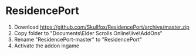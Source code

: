 # ResidencePort

1. Download https://github.com/Skullfox/ResidencePort/archive/master.zip
2. Copy folder to "Documents\Elder Scrolls Online\live\AddOns"
3. Rename "ResidencePort-master" to "ResidencePort"
4. Activate the addon ingame
